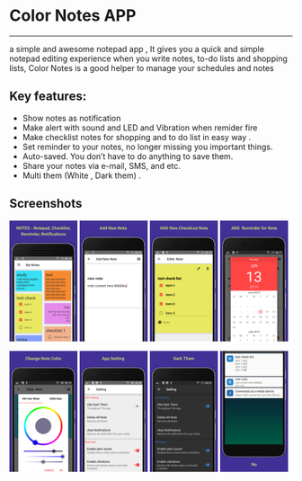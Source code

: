 # Color Notes APP 
-----------

 a simple and awesome notepad app , It gives you a quick and simple notepad editing experience 
when you write notes, to-do lists and  shopping lists,
Color Notes is a good helper to manage your schedules and notes

 Key features: 
-----------
* Show notes as notification 
* Make alert with sound and LED and Vibration when remider fire
* Make checklist  notes for shopping and to do list in easy way .
* Set reminder to your notes, no longer missing you important things.
* Auto-saved. You don’t have to do anything to save them.
* Share your notes via e-mail, SMS, and etc.
* Multi them (White , Dark them) .


Screenshots
-----------
<p float="left">
  <img src="screenshots/Nexus 6P - Screenshot 1.png" width="24%" />
  <img src="screenshots/Nexus 6P - Screenshot 2.png" width="24%" /> 
  <img src="screenshots/Nexus 6P - Screenshot 3.png" width="24%" />
  <img src="screenshots/Nexus 6P - Screenshot 4.png" width="24%" />

</p>
<p float="left">
  <img src="screenshots/Nexus 6P - Screenshot 5.png" width="24%" />
  <img src="screenshots/Nexus 6P - Screenshot 6.png" width="24%" />
  <img src="screenshots/Nexus 6P - Screenshot 7.png" width="24%" /> 
  <img src="screenshots/Nexus 6P - Screenshot 8.png" width="24%" />

</p>
